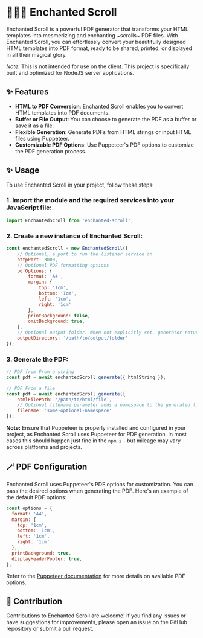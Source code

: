 # 🧙‍♂️📜 Enchanted Scroll

Enchanted Scroll is a powerful PDF generator that transforms your HTML templates into mesmerizing and enchanting ~scrolls~ PDF files. With Enchanted Scroll, you can effortlessly convert your beautifully designed HTML templates into PDF format, ready to be shared, printed, or displayed in all their magical glory.

*Note:* This is not intended for use on the client. This project is specifically built and optimized for NodeJS server applications. 

## ✨ Features

- **HTML to PDF Conversion**: Enchanted Scroll enables you to convert HTML templates into PDF documents.
- **Buffer or File Output**: You can choose to generate the PDF as a buffer or save it as a file.
- **Flexible Generation**: Generate PDFs from HTML strings or input HTML files using Puppeteer.
- **Customizable PDF Options**: Use Puppeteer's PDF options to customize the PDF generation process.

## ✨ Usage
 
To use Enchanted Scroll in your project, follow these steps:

### 1. Import the module and the required services into your JavaScript file:

```javascript
import EnchantedScroll from 'enchanted-scroll';
```

### 2. Create a new instance of Enchanted Scroll:

```javascript
const enchantedScroll = new EnchantedScroll({
    // Optional, a port to run the listener service on
    httpPort: 3000,
    // Optional PDF formatting options
    pdfOptions: {
        format: 'A4',
        margin: {
            top: '1cm',
            bottom: '1cm',
            left: '1cm',
            right: '1cm'
        },
        printBackground: false,
        omitBackground: true,
    },
    // Optional output folder. When not explicitly set, generator returns a buffer
    outputDirectory: '/path/to/output/folder'
});
```

### 3. Generate the PDF:

```javascript
// PDF from From a string
const pdf = await enchantedScroll.generate({ htmlString });

// PDF From a file
const pdf = await enchantedScroll.generate({
    htmlFilePath: '/path/to/html/file',
    // Optional filename parameter adds a namespace to the generated filename
    filename: 'some-optional-namespace'
});
```

**Note:** Ensure that Puppeteer is properly installed and configured in your project, as Enchanted Scroll uses Puppeteer for PDF generation. In most cases this should happen just fine in the `npm i` - but mileage may vary across platforms and projects. 

## 🪄 PDF Configuration

Enchanted Scroll uses Puppeteer's PDF options for customization. You can pass the desired options when generating the PDF. Here's an example of the default PDF options:

```javascript
const options = {
  format: 'A4',
  margin: {
    top: '1cm',
    bottom: '1cm',
    left: '1cm',
    right: '1cm'
  },
  printBackground: true,
  displayHeaderFooter: true,
};
```

Refer to the [Puppeteer documentation](https://pptr.dev/#?product=Puppeteer&version=v13.0.1&show=api-class-pagepdfoptions) for more details on available PDF options.

## 📜 Contribution

Contributions to Enchanted Scroll are welcome! If you find any issues or have suggestions for improvements, please open an issue on the GitHub repository or submit a pull request.